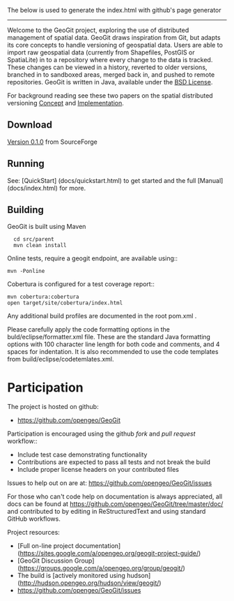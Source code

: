 The below is used to generate the index.html with github's page generator

---

Welcome to the GeoGit project, exploring the use of distributed management of spatial
data. GeoGit draws inspiration from Git, but adapts its core concepts to handle versioning
of geospatial data. Users are able to import raw geospatial data (currently from Shapefiles, 
PostGIS or SpatiaLite) in to a repository where every change to the data is tracked. These
changes can be viewed in a history, reverted to older versions, branched in to sandboxed
areas, merged back in, and pushed to remote repositories. GeoGit is written in Java, available
under the [BSD License](https://github.com/opengeo/GeoGit/blob/master/LICENSE.txt).

For background reading see these two papers on the spatial distributed versioning [Concept](http://opengeo.org/publications/distributedversioning/) and 
[Implementation](http://opengeo.org/publications/distributedversioningimplement/).

Download
--------

[Version 0.1.0](http://sourceforge.net/projects/geogit/files/geogit-0.1.0/) from SourceForge

Running
-------

See: [QuickStart] (docs/quickstart.html) to get started and the full [Manual] (docs/index.html) for more.


Building
-----

GeoGit is built using Maven

```
  cd src/parent
  mvn clean install
```

Online tests, require a geogit endpoint, are available using::

    mvn -Ponline

Cobertura is configured for a test coverage report::

    mvn cobertura:cobertura
    open target/site/cobertura/index.html
    
Any additional build profiles are documented in the root pom.xml .


Please carefully apply the code formatting options in the buld/eclipse/formatter.xml file. These are the standard
Java formatting options with 100 character line length for both code and comments, and 4 spaces for indentation.
It is also recommended to use the code templates from build/eclipse/codetemlates.xml.

Participation
=============

The project is hosted on github:

* https://github.com/opengeo/GeoGit

Participation is encouraged using the github *fork* and *pull request* workflow::

* Include test case demonstrating functionality
* Contributions are expected to pass all tests and not break the build
* Include proper license headers on your contributed files

Issues to help out on are at: https://github.com/opengeo/GeoGit/issues

For those who can't code help on documentation is always appreciated, all docs can be found at 
https://github.com/opengeo/GeoGit/tree/master/doc/ and contributed to by editing in ReStructuredText 
and using standard GitHub workflows.


Project resources:

* [Full on-line project documentation] (https://sites.google.com/a/opengeo.org/geogit-project-guide/)
* [GeoGit Discussion Group] (https://groups.google.com/a/opengeo.org/group/geogit/)
* The build is [actively monitored using hudson] (http://hudson.opengeo.org/hudson/view/geogit/)
* https://github.com/opengeo/GeoGit/issues
